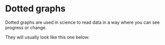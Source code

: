 # Dotted graphs

Dotted graphs are used in science to read data in a way where you can see progress or change.

They will usually look like this one below:
